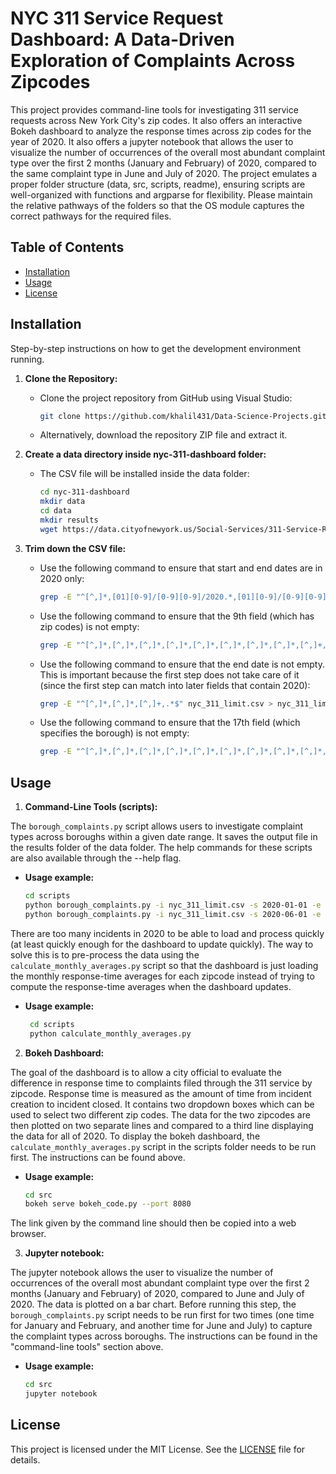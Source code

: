 # NYC 311 Service Request Dashboard: A Data-Driven Exploration of Complaints Across Zipcodes
This project provides command-line tools for investigating 311 service requests across New York City's zip codes. It also offers an interactive Bokeh dashboard to analyze the response times across zip codes for the year of 2020. It also offers a jupyter notebook that allows the user to visualize the number of occurrences of the overall most abundant complaint type over the first 2 months (January and February) of 2020, compared to the same complaint type in June and July of 2020. The project emulates a proper folder structure (data, src, scripts, readme), ensuring scripts are well-organized with functions and argparse for flexibility. Please maintain the relative pathways of the folders so that the OS module captures the correct pathways for the required files.

## Table of Contents

- [Installation](#installation)
- [Usage](#usage)
- [License](#license)

## Installation
Step-by-step instructions on how to get the development environment running.

1. **Clone the Repository:**
   - Clone the project repository from GitHub using Visual Studio:
     ```bash
     git clone https://github.com/khalil431/Data-Science-Projects.git
     ```
   - Alternatively, download the repository ZIP file and extract it.

2. **Create a data directory inside nyc-311-dashboard folder:**
   - The CSV file will be installed inside the data folder:
     ```bash
     cd nyc-311-dashboard
     mkdir data
     cd data
     mkdir results
     wget https://data.cityofnewyork.us/Social-Services/311-Service-Requests-from-2010-to-Present/erm2-nwe9
     ```
3. **Trim down the CSV file:**
   - Use the following command to ensure that start and end dates are in 2020 only:
     ```bash
     grep -E "^[^,]*,[01][0-9]/[0-9][0-9]/2020.*,[01][0-9]/[0-9][0-9]/2020" nyc_311_limit.csv  > nyc_311_limit.csv
     ```
   - Use the following command to ensure that the 9th field (which has zip codes) is not empty:
     ```bash
     grep -E "^[^,]*,[^,]*,[^,]*,[^,]*,[^,]*,[^,]*,[^,]*,[^,]*,[^,]+,.*$" nyc_311_limit.csv > nyc_311_limit.csv
     ```
   - Use the following command to ensure that the end date is not empty. This is important because the first step does not take care of it (since the first step can match into later fields that contain 2020):
     ```bash
     grep -E "^[^,]*,[^,]*,[^,]+,.*$" nyc_311_limit.csv > nyc_311_limit.csv
     ```
   - Use the following command to ensure that the 17th field (which specifies the borough) is not empty:
     ```bash
     grep -E "^[^,]*,[^,]*,[^,]*,[^,]*,[^,]*,[^,]*,[^,]*,[^,]*,[^,]*,[^,]*,[^,]*,[^,]*,[^,]*,[^,]*,[^,]*,[^,]*,[^,]+,.*$" nyc_311_limit.csv > nyc_311_limit.csv
     ```
   
## Usage

1. **Command-Line Tools (scripts):**

The `borough_complaints.py` script allows users to investigate complaint types across boroughs within a given date range. It saves the output file in the results folder of the data folder. The help commands for these scripts are also available through the --help flag.

- **Usage example:**
   ```bash
   cd scripts
   python borough_complaints.py -i nyc_311_limit.csv -s 2020-01-01 -e 2020-02-28 -o results-jan-feb.csv
   python borough_complaints.py -i nyc_311_limit.csv -s 2020-06-01 -e 2020-07-31 -o results-june-july.csv
   ```
There are too many incidents in 2020 to be able to load and process quickly (at least quickly enough for the dashboard to update quickly). The way to solve this is to pre-process the data using the `calculate_monthly_averages.py` script so that the dashboard is just loading the monthly response-time averages for each zipcode instead of trying to compute the response-time averages when the dashboard updates.

- **Usage example:**
  ```bash
   cd scripts
   python calculate_monthly_averages.py
   ```

2. **Bokeh Dashboard:**
   
The goal of the dashboard is to allow a city official to evaluate the difference in response time to complaints filed through the 311 service by zipcode. Response time is measured as the amount of time from incident creation to incident closed. It contains two dropdown boxes which can be used to select two different zip codes. The data for the two zipcodes are then plotted on two separate lines and compared to a third line displaying the data for all of 2020. To display the bokeh dashboard, the `calculate_monthly_averages.py` script in the scripts folder needs to be run first. The instructions can be found above.

- **Usage example:**
  ```bash
  cd src
  bokeh serve bokeh_code.py --port 8080
  ```
The link given by the command line should then be copied into a web browser.

3. **Jupyter notebook:**

The jupyter notebook allows the user to visualize the number of occurrences of the overall most abundant complaint type over the first 2 months (January and February) of 2020, compared to June and July of 2020. The data is plotted on a bar chart. Before running this step, the `borough_complaints.py` script needs to be run first for two times (one time for January and February, and another time for June and July) to capture the complaint types across boroughs. The instructions can be found in the "command-line tools" section above.

- **Usage example:**
  ```bash
  cd src
  jupyter notebook
  ```

## License

This project is licensed under the MIT License. See the [LICENSE](LICENSE) file for details.

